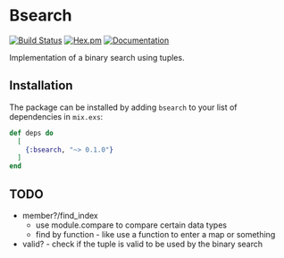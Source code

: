 # Bsearch

[![Build Status](https://github.com/ogabriel/bsearch-elixir/workflows/Test/badge.svg)](https://github.com/ogabriel/bsearch-elixir/actions) [![Hex.pm](https://img.shields.io/hexpm/v/bsearch.svg)](https://hex.pm/packages/bsearch) [![Documentation](https://img.shields.io/badge/documentation-gray)](https://hexdocs.pm/bsearch/)

Implementation of a binary search using tuples.

## Installation

The package can be installed by adding `bsearch` to your list of dependencies in `mix.exs`:

```elixir
def deps do
  [
    {:bsearch, "~> 0.1.0"}
  ]
end
```

## TODO

- member?/find_index
  - use module.compare to compare certain data types
  - find by function - like use a function to enter a map or something
- valid? - check if the tuple is valid to be used by the binary search
